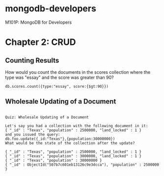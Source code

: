 mongodb-developers
==================

M101P: MongoDB for Developers


Chapter 2: CRUD
==============
Counting Results
---------------
How would you count the documents in the scores collection where the type was "essay" and the score was greater than 90?

```mongodb
db.scores.count({type:"essay", score:{$gt:90}})
```
Wholesale Updating of a Document
-------------------------------
```

Quiz: Wholesale Updating of a Document

Let's say you had a collection with the following document in it:
{ "_id" : "Texas", "population" : 2500000, "land_locked" : 1 }
and you issued the query:
db.foo.update({_id:"Texas"},{population:30000000})
What would be the state of the collection after the update?

{ "_id" : "Texas", "population" : 2500000, "land_locked" : 1 }
{ "_id" : "Texas", "population" : 3000000, "land_locked" : 1 }
{ "_id" : "Texas", "population" : 30000000 }
{ "_id" : ObjectId("507b7c601eb13126c9e3dcca"), "population" : 2500000 }



```

